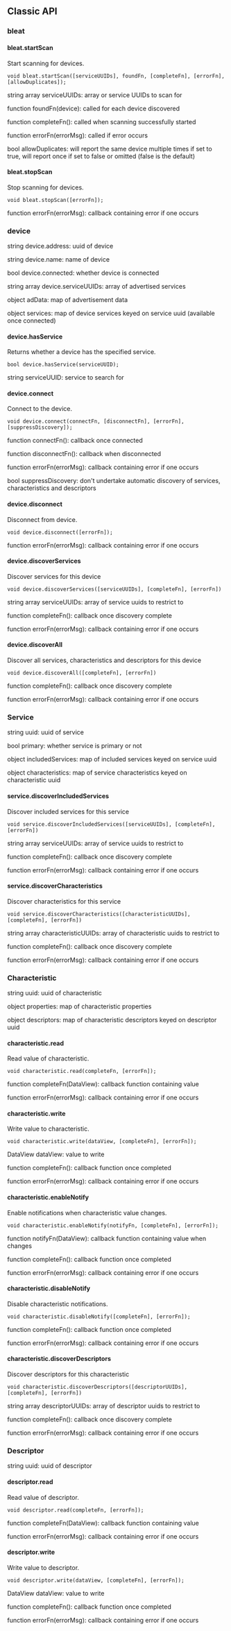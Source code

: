 ## Classic API

### bleat

#### bleat.startScan

Start scanning for devices.

```
void bleat.startScan([serviceUUIDs], foundFn, [completeFn], [errorFn], [allowDuplicates]);
```

string array serviceUUIDs: array or service UUIDs to scan for

function foundFn(device): called for each device discovered

function completeFn(): called when scanning successfully started

function errorFn(errorMsg): called if error occurs

bool allowDuplicates: will report the same device multiple times if set to true, will report once if set to false or omitted (false is the default)

#### bleat.stopScan

Stop scanning for devices.

```
void bleat.stopScan([errorFn]);
```

function errorFn(errorMsg): callback containing error if one occurs

### device

string device.address: uuid of device

string device.name: name of device

bool device.connected: whether device is connected

string array device.serviceUUIDs: array of advertised services

object adData: map of advertisement data

object services: map of device services keyed on service uuid (available once connected)

#### device.hasService

Returns whether a device has the specified service.

```
bool device.hasService(serviceUUID);
```

string serviceUUID: service to search for

#### device.connect

Connect to the device.

```
void device.connect(connectFn, [disconnectFn], [errorFn], [suppressDiscovery]);
```

function connectFn(): callback once connected

function disconnectFn(): callback when disconnected

function errorFn(errorMsg): callback containing error if one occurs

bool suppressDiscovery: don't undertake automatic discovery of services, characteristics and descriptors

#### device.disconnect

Disconnect from device.

```
void device.disconnect([errorFn]);
```

function errorFn(errorMsg): callback containing error if one occurs

#### device.discoverServices

Discover services for this device

```
void device.discoverServices([serviceUUIDs], [completeFn], [errorFn])
```

string array serviceUUIDs: array of service uuids to restrict to

function completeFn(): callback once discovery complete

function errorFn(errorMsg): callback containing error if one occurs

#### device.discoverAll

Discover all services, characteristics and descriptors for this device

```
void device.discoverAll([completeFn], [errorFn])
```

function completeFn(): callback once discovery complete

function errorFn(errorMsg): callback containing error if one occurs

### Service

string uuid: uuid of service

bool primary: whether service is primary or not

object includedServices: map of included services keyed on service uuid

object characteristics: map of service characteristics keyed on characteristic uuid

#### service.discoverIncludedServices

Discover included services for this service

```
void service.discoverIncludedServices([serviceUUIDs], [completeFn], [errorFn])
```

string array serviceUUIDs: array of service uuids to restrict to

function completeFn(): callback once discovery complete

function errorFn(errorMsg): callback containing error if one occurs

#### service.discoverCharacteristics

Discover characteristics for this service

```
void service.discoverCharacteristics([characteristicUUIDs], [completeFn], [errorFn])
```

string array characteristicUUIDs: array of characteristic uuids to restrict to

function completeFn(): callback once discovery complete

function errorFn(errorMsg): callback containing error if one occurs

### Characteristic

string uuid: uuid of characteristic

object properties: map of characteristic properties

object descriptors: map of characteristic descriptors keyed on descriptor uuid

#### characteristic.read

Read value of characteristic.

```
void characteristic.read(completeFn, [errorFn]);
```

function completeFn(DataView): callback function containing value

function errorFn(errorMsg): callback containing error if one occurs

#### characteristic.write

Write value to characteristic.

```
void characteristic.write(dataView, [completeFn], [errorFn]);
```

DataView dataView: value to write

function completeFn(): callback function once completed

function errorFn(errorMsg): callback containing error if one occurs

#### characteristic.enableNotify

Enable notifications when characteristic value changes.

```
void characteristic.enableNotify(notifyFn, [completeFn], [errorFn]);
```

function notifyFn(DataView): callback function containing value when changes

function completeFn(): callback function once completed

function errorFn(errorMsg): callback containing error if one occurs

#### characteristic.disableNotify

Disable characteristic notifications.

```
void characteristic.disableNotify([completeFn], [errorFn]);
```

function completeFn(): callback function once completed

function errorFn(errorMsg): callback containing error if one occurs

#### characteristic.discoverDescriptors

Discover descriptors for this characteristic

```
void characteristic.discoverDescriptors([descriptorUUIDs], [completeFn], [errorFn])
```

string array descriptorUUIDs: array of descriptor uuids to restrict to

function completeFn(): callback once discovery complete

function errorFn(errorMsg): callback containing error if one occurs

### Descriptor

string uuid: uuid of descriptor

#### descriptor.read

Read value of descriptor.

```
void descriptor.read(completeFn, [errorFn]);
```

function completeFn(DataView): callback function containing value

function errorFn(errorMsg): callback containing error if one occurs

#### descriptor.write

Write value to descriptor.

```
void descriptor.write(dataView, [completeFn], [errorFn]);
```

DataView dataView: value to write

function completeFn(): callback function once completed

function errorFn(errorMsg): callback containing error if one occurs